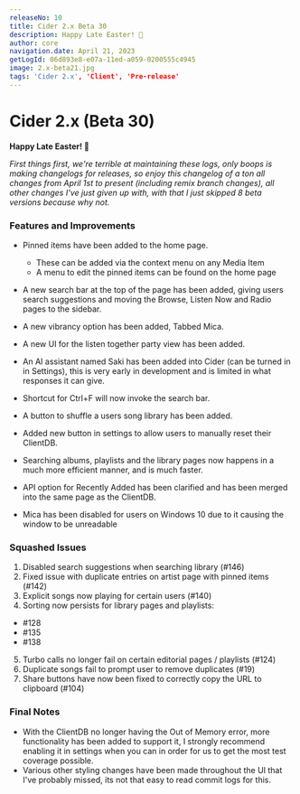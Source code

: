 ```yaml
---
releaseNo: 10
title: Cider 2.x Beta 30
description: Happy Late Easter! 🎉
author: core
navigation.date: April 21, 2023
getLogId: 06d893e8-e07a-11ed-a059-0200555c4945
image: 2.x-beta21.jpg
tags: 'Cider 2.x', 'Client', 'Pre-release'
---
```


# Cider 2.x (Beta 30)

**Happy Late Easter! 🎉**

_First things first, we're terrible at maintaining these logs, only boops is making changelogs for releases, so enjoy this changelog of a ton all changes from April 1st to present (including remix branch changes), all other changes I've just given up with, with that I just skipped 8 beta versions because why not._

### Features and Improvements

- Pinned items have been added to the home page.
  - These can be added via the context menu on any Media Item
  - A menu to edit the pinned items can be found on the home page
- A new search bar at the top of the page has been added, giving users search suggestions and moving the Browse, Listen Now and Radio pages to the sidebar.
- A new vibrancy option has been added, Tabbed Mica.
- A new UI for the listen together party view has been added.
- An AI assistant named Saki has been added into Cider (can be turned in in Settings), this is very early in development and is limited in what responses it can give.

- Shortcut for Ctrl+F will now invoke the search bar.
- A button to shuffle a users song library has been added.
- Added new button in settings to allow users to manually reset their ClientDB.
- Searching albums, playlists and the library pages now happens in a much more efficient manner, and is much faster.
- API option for Recently Added has been clarified and has been merged into the same page as the ClientDB.
- Mica has been disabled for users on Windows 10 due to it causing the window to be unreadable

### Squashed Issues

1. Disabled search suggestions when searching library (#146)
2. Fixed issue with duplicate entries on artist page with pinned items (#142)
3. Explicit songs now playing for certain users (#140)
4. Sorting now persists for library pages and playlists:

- #128
- #135
- #138

5. Turbo calls no longer fail on certain editorial pages / playlists (#124)
6. Duplicate songs fail to prompt user to remove duplicates (#19)
7. Share buttons have now been fixed to correctly copy the URL to clipboard (#104)

### Final Notes

- With the ClientDB no longer having the Out of Memory error, more functionality has been added to support it, I strongly recommend enabling it in settings when you can in order for us to get the most test coverage possible.
- Various other styling changes have been made throughout the UI that I've probably missed, its not that easy to read commit logs for this.
